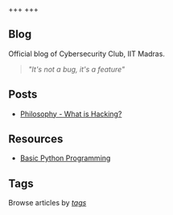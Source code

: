 +++
+++

## Blog

Official blog of Cybersecurity Club, IIT Madras.

> *"It's not a bug, it's a feature"*

## Posts


- [Philosophy - What is Hacking?](./posts/philosophy)

## Resources

- [Basic Python Programming](/resources/resource1)

## Tags

Browse articles by *[tags](/tags)*






